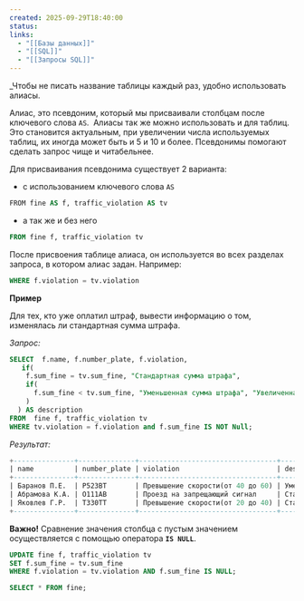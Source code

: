 ```yaml
---
created: 2025-09-29T18:40:00
status:
links:
  - "[[Базы данных]]"
  - "[[SQL]]"
  - "[[Запросы SQL]]"
---
```

_Чтобы не писать название таблицы каждый раз, удобно использовать алиасы.

Алиас, это псевдоним, который мы присваивали столбцам после ключевого слова `AS`.  Алиасы так же можно использовать и для таблиц. Это становится актуальным, при увеличении числа используемых таблиц, их иногда может быть и 5 и 10 и более. Псевдонимы помогают сделать запрос чище и читабельнее.

Для присваивания псевдонима существует 2 варианта: 

- с использованием ключевого слова `AS` 

```sql
FROM fine AS f, traffic_violation AS tv
```

- а так же и без него

```sql
FROM fine f, traffic_violation tv
```

После присвоения таблице алиаса, он используется во всех разделах запроса, в котором алиас задан. Например:

```sql
WHERE f.violation = tv.violation
```

**Пример**

Для тех, кто уже оплатил штраф, вывести информацию о том, изменялась ли стандартная сумма штрафа.

_Запрос:_

```sql
SELECT  f.name, f.number_plate, f.violation, 
   if(
    f.sum_fine = tv.sum_fine, "Стандартная сумма штрафа", 
    if(
      f.sum_fine < tv.sum_fine, "Уменьшенная сумма штрафа", "Увеличенная сумма штрафа"
    )
  ) AS description               
FROM  fine f, traffic_violation tv
WHERE tv.violation = f.violation and f.sum_fine IS NOT Null;
```

_Результат:_ 

```sql
+---------------+--------------+----------------------------------+--------------------------+
| name          | number_plate | violation                        | description              |
+---------------+--------------+----------------------------------+--------------------------+
| Баранов П.Е.  | Р523ВТ       | Превышение скорости(от 40 до 60) | Уменьшенная сумма штрафа |
| Абрамова К.А. | О111АВ       | Проезд на запрещающий сигнал     | Стандартная сумма штрафа |
| Яковлев Г.Р.  | Т330ТТ       | Превышение скорости(от 20 до 40) | Стандартная сумма штрафа |
+---------------+--------------+----------------------------------+--------------------------+
```

**Важно!** Сравнение значения столбца с пустым значением осуществляется с помощью оператора **`IS NULL`**.

```sql
UPDATE fine f, traffic_violation tv
SET f.sum_fine = tv.sum_fine
WHERE f.violation = tv.violation AND f.sum_fine IS NULL;

SELECT * FROM fine;
```



























